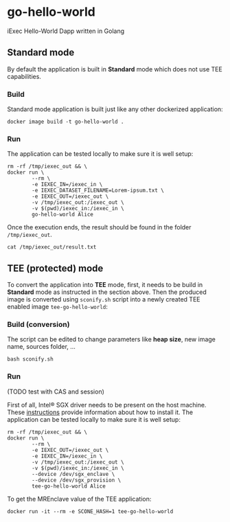 # go-hello-world
iExec Hello-World Dapp written in Golang

## Standard mode
By default the application is built in **Standard** mode which
does not use TEE capabilities.

### Build
Standard mode application is built just like any other dockerized
application:
```
docker image build -t go-hello-world .
```

### Run
The application can be tested locally to make sure it is well setup:
```
rm -rf /tmp/iexec_out && \
docker run \
        --rm \
        -e IEXEC_IN=/iexec_in \
        -e IEXEC_DATASET_FILENAME=Lorem-ipsum.txt \
        -e IEXEC_OUT=/iexec_out \
        -v /tmp/iexec_out:/iexec_out \
        -v $(pwd)/iexec_in:/iexec_in \
        go-hello-world Alice
```
Once the execution ends, the result should be found in the folder
`/tmp/iexec_out`.
```
cat /tmp/iexec_out/result.txt
```

## TEE (protected) mode
To convert the application into **TEE** mode, first, it needs to be
build in **Standard** mode as instructed in the section above.
Then the produced image is converted using `sconify.sh` script into
a newly created TEE enabled image `tee-go-hello-world`:

### Build (conversion)
The script can be edited to change parameters like **heap size**, new
image name, sources folder, ...

```
bash sconify.sh
```

### Run
(TODO test with CAS and session)

First of all, Intel® SGX driver needs to be present on the host machine.
These [instructions](https://github.com/intel/linux-sgx-driver) provide
information about how to install it.
The application can be tested locally to make sure it is well setup:
```
rm -rf /tmp/iexec_out && \
docker run \
        --rm \
        -e IEXEC_OUT=/iexec_out \
        -e IEXEC_IN=/iexec_in \
        -v /tmp/iexec_out:/iexec_out \
        -v $(pwd)/iexec_in:/iexec_in \
        --device /dev/sgx_enclave \
        --device /dev/sgx_provision \
        tee-go-hello-world Alice
```
To get the MREnclave value of the TEE application:
```
docker run -it --rm -e SCONE_HASH=1 tee-go-hello-world
```
